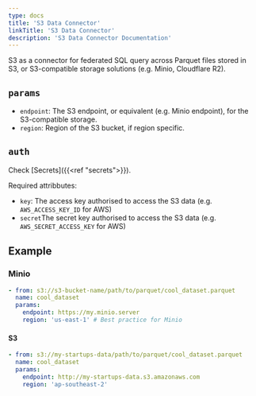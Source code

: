 ```yaml
---
type: docs
title: 'S3 Data Connector'
linkTitle: 'S3 Data Connector'
description: 'S3 Data Connector Documentation'
---
```


S3 as a connector for federated SQL query across Parquet files stored in S3, or S3-compatible storage solutions (e.g. Minio, Cloudflare R2).

## `params`

- `endpoint`: The S3 endpoint, or equivalent (e.g. Minio endpoint), for the S3-compatible storage.
- `region`: Region of the S3 bucket, if region specific.

## `auth`

Check [Secrets]({{<ref "secrets">}}).

Required attribbutes:

- `key`: The access key authorised to access the S3 data (e.g. `AWS_ACCESS_KEY_ID` for AWS)
- `secret`The secret key authorised to access the S3 data (e.g. `AWS_SECRET_ACCESS_KEY` for AWS)

## Example

### Minio

```yaml
- from: s3://s3-bucket-name/path/to/parquet/cool_dataset.parquet
  name: cool_dataset
  params:
    endpoint: https://my.minio.server
    region: 'us-east-1' # Best practice for Minio
```

#### S3

```yaml
- from: s3://my-startups-data/path/to/parquet/cool_dataset.parquet
  name: cool_dataset
  params:
    endpoint: http://my-startups-data.s3.amazonaws.com
    region: 'ap-southeast-2'
```
